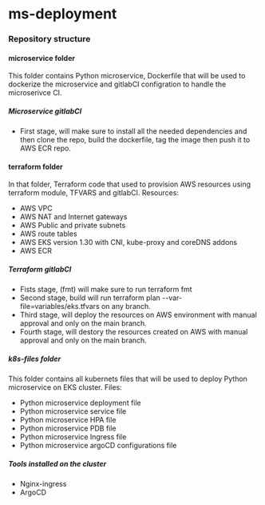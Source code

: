 # ms-deployment
### Repository structure
#### microservice folder
This folder contains Python microservice, Dockerfile that will be used to dockerize the microservice and gitlabCI configration to handle the microserivce CI.

##### Microservice gitlabCI
- First stage, will make sure to install all the needed dependencies and then clone the repo, build the dockerfile, tag the image then push it to AWS ECR repo.

#### terraform folder
In that folder, Terraform code that used to provision AWS resources using terraform module, TFVARS and gitlabCI.
Resources:
- AWS VPC
- AWS NAT and Internet gateways
- AWS Public and private subnets
- AWS route tables
- AWS EKS version 1.30 with CNI, kube-proxy and coreDNS addons
- AWS ECR

##### Terraform gitlabCI
- Fists stage, (fmt) will make sure to run terraform fmt
- Second stage, build will run terraform plan --var-file=variables/eks.tfvars on any branch.
- Third stage, will deploy the resources on AWS environment with manual approval and only on the main branch.
- Fourth stage, will destory the resources created on AWS with manual approval and only on the main branch.

##### k8s-files folder
This folder contains all kubernets files that will be used to deploy Python microservice on EKS cluster.
Files:
- Python microservice deployment file
- Python microservice service file
- Python microservice HPA file
- Python microservice PDB file
- Python microservice Ingress file
- Python microservice argoCD configurations file

##### Tools installed on the cluster
- Nginx-ingress
- ArgoCD